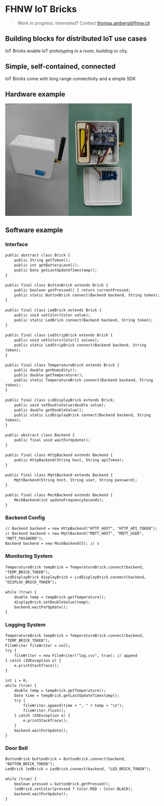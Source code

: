 # FHNW IoT Bricks
> Work in progress. Interested? Contact thomas.amberg@fhnw.ch
## Building blocks for distributed IoT use cases
IoT Bricks enable IoT prototyping in a room, building or city.
## Simple, self-contained, connected
IoT Bricks come with long range connectivity and a simple SDK.
## Hardware example
<img src="IoTBrickTemperature.jpg"/>

## Software example
### Interface
```
public abstract class Brick {
    public String getToken();
    public int getBatteryLevel();
    public Date getLastUpdateTimestamp();
}

public final class ButtonBrick extends Brick {
    public boolean getPressed() { return currentPressed;
    public static ButtonBrick connect(Backend backend, String token);
}

public final class LedBrick extends Brick {
    public void setColor(Color value);
    public static LedBrick connect(Backend backend, String token);
}

public final class LedStripBrick extends Brick {
    public void setColors(Color[] values);
    public static LedStripBrick connect(Backend backend, String token);
}

public final class TemperatureBrick extends Brick {
    public double getHumidity();
    public double getTemperature();
    public static TemperatureBrick connect(Backend backend, String token);
}

public final class LcdDisplayBrick extends Brick;
    public void setDoubleValue(double value);
    public double getDoubleValue();
    public static LcdDisplayBrick connect(Backend backend, String token);
}

public abstract class Backend {
    public final void waitForUpdate();
}

public final class HttpBackend extends Backend {
    public HttpBackend(String host, String apiToken);
}

public final class MqttBackend extends Backend {
    MqttBackend(String host, String user, String password);
}     

public final class MockBackend extends Backend {
    MockBackend(int updateFrequencySeconds);
}
```
### Backend Config
```
// Backend backend = new HttpBackend("HTTP_HOST", "HTTP_API_TOKEN");
// Backend backend = new MqttBackend("MQTT_HOST", "MQTT_USER", "MQTT_PASSWORD");
Backend backend = new MockBackend(5); // s
```
### Monitoring System
```
TemperatureBrick tempBrick = TemperatureBrick.connect(backend, "TEMP_BRICK_TOKEN");
LcdDisplayBrick displayBrick = LcdDisplayBrick.connect(backend, "DISPLAY_BRICK_TOKEN");

while (true) {
    double temp = tempBrick.getTemperature();
    displayBrick.setDoubleValue(temp);
    backend.waitForUpdate();
}
```

### Logging System
```
TemperatureBrick tempBrick = TemperatureBrick.connect(backend, "TEMP_BRICK_TOKEN");
FileWriter fileWriter = null;
try {
    fileWriter = new FileWriter("log.csv", true); // append
} catch (IOException e) {
    e.printStackTrace();
}

int i = 0;
while (true) {
    double temp = tempBrick.getTemperature();
    Date time = tempBrick.getLastUpdateTimestamp();
    try {
        fileWriter.append(time + ", " + temp + "\n");
        fileWriter.flush();
    } catch (IOException e) {
        e.printStackTrace();
    }
    backend.waitForUpdate();
}
```

### Door Bell
```
ButtonBrick buttonBrick = ButtonBrick.connect(backend, "BUTTON_BRICK_TOKEN");
LedBrick ledBrick = LedBrick.connect(backend, "LED_BRICK_TOKEN");

while (true) {
    boolean pressed = buttonBrick.getPressed();
    ledBrick.setColor(pressed ? Color.RED : Color.BLACK);
    backend.waitForUpdate();
}
```

